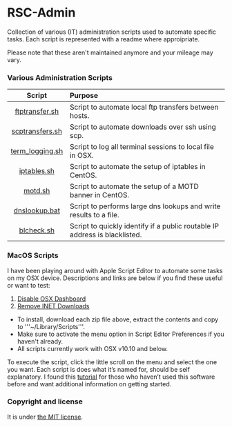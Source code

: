 # RSC-Admin

Collection of various (IT) administration scripts used to automate specific tasks.  Each script is represented with a readme where approipriate.  

Please note that these aren't maintained anymore and your mileage may vary.

### Various Administration Scripts

| Script  |  Purpose |
|:-----------:|:--------|
| [ftptransfer.sh](https://github.com/ashbyca/rsc-admin/blob/master/ftptransfer.sh)     | Script to automate local ftp transfers between hosts. |
| [scptransfers.sh](https://github.com/ashbyca/rsc-admin/blob/master/scptransfers.sh)    | Script to automate downloads over ssh using scp.|
| [term_logging.sh](https://ashby.keybase.pub/Blog/Scripts/terminal_logging.sh)    | Script to log all terminal sessions to local file in OSX.  |
| [iptables.sh](https://ashby.keybase.pub/Blog/Scripts/iptables.sh) | Script to automate the setup of iptables in CentOS. |
| [motd.sh](https://ashby.keybase.pub/Blog/Scripts/motd.sh) | Script to automate the setup of a MOTD banner in CentOS. |
| [dnslookup.bat](https://github.com/ashbyca/rsc-admin/blob/master/dnslookup.bat)     | Script to performs large dns lookups and write results to a file. |
| [blcheck.sh](https://github.com/ashbyca/rsc-admin/blob/master/blcheck.sh)     | Script to quickly identify if a public routable IP address is blacklisted. |

### MacOS Scripts

I have been playing around with Apple Script Editor to automate some tasks on my OSX device.  Descriptions and links are below if you find these useful or want to test:

1. [Disable OSX Dashboard](https://github.com/ashbyca/rsc-admin/blob/master/Disable%20OSX%20Dashboard.zip)
2. [Remove INET Downloads](https://github.com/ashbyca/rsc-admin/blob/master/Remove%20INET%20Downloads.zip)

* To install, download each zip file above, extract the contents and copy to '''~/Library/Scripts'''.
* Make sure to activate the menu option in Script Editor Preferences if you haven't already.
* All scripts currently work with OSX v10.10 and below.  

To execute the script, click the little scroll on the menu and select the one you want.  Each script is does what it’s named for, should be self explanatory.  I found this [tutorial](https://macosxautomation.com/applescript/firsttutorial/02.html) for those who haven’t used this software before and want additional information on getting started.

### Copyright and license

It is under [the MIT license](/LICENSE).
